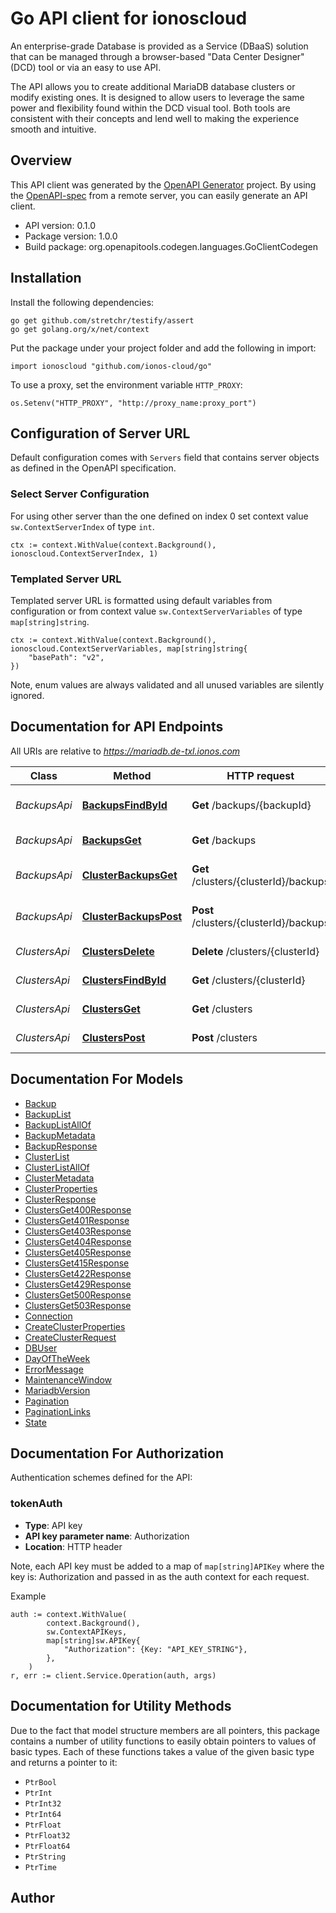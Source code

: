 # Go API client for ionoscloud

An enterprise-grade Database is provided as a Service (DBaaS) solution that
can be managed through a browser-based \"Data Center Designer\" (DCD) tool or
via an easy to use API.

The API allows you to create additional MariaDB database clusters or modify existing
ones. It is designed to allow users to leverage the same power and
flexibility found within the DCD visual tool. Both tools are consistent with
their concepts and lend well to making the experience smooth and intuitive.


## Overview
This API client was generated by the [OpenAPI Generator](https://openapi-generator.tech) project.  By using the [OpenAPI-spec](https://www.openapis.org/) from a remote server, you can easily generate an API client.

- API version: 0.1.0
- Package version: 1.0.0
- Build package: org.openapitools.codegen.languages.GoClientCodegen

## Installation

Install the following dependencies:

```shell
go get github.com/stretchr/testify/assert
go get golang.org/x/net/context
```

Put the package under your project folder and add the following in import:

```golang
import ionoscloud "github.com/ionos-cloud/go"
```

To use a proxy, set the environment variable `HTTP_PROXY`:

```golang
os.Setenv("HTTP_PROXY", "http://proxy_name:proxy_port")
```

## Configuration of Server URL

Default configuration comes with `Servers` field that contains server objects as defined in the OpenAPI specification.

### Select Server Configuration

For using other server than the one defined on index 0 set context value `sw.ContextServerIndex` of type `int`.

```golang
ctx := context.WithValue(context.Background(), ionoscloud.ContextServerIndex, 1)
```

### Templated Server URL

Templated server URL is formatted using default variables from configuration or from context value `sw.ContextServerVariables` of type `map[string]string`.

```golang
ctx := context.WithValue(context.Background(), ionoscloud.ContextServerVariables, map[string]string{
	"basePath": "v2",
})
```

Note, enum values are always validated and all unused variables are silently ignored.

## Documentation for API Endpoints

All URIs are relative to *https://mariadb.de-txl.ionos.com*

Class | Method | HTTP request | Description
------------ | ------------- | ------------- | -------------
*BackupsApi* | [**BackupsFindById**](docs/api/BackupsApi.md#backupsfindbyid) | **Get** /backups/{backupId} | Fetch a cluster backup
*BackupsApi* | [**BackupsGet**](docs/api/BackupsApi.md#backupsget) | **Get** /backups | List backups.
*BackupsApi* | [**ClusterBackupsGet**](docs/api/BackupsApi.md#clusterbackupsget) | **Get** /clusters/{clusterId}/backups | List backups of cluster
*BackupsApi* | [**ClusterBackupsPost**](docs/api/BackupsApi.md#clusterbackupspost) | **Post** /clusters/{clusterId}/backups | Trigger an ad-hoc backup
*ClustersApi* | [**ClustersDelete**](docs/api/ClustersApi.md#clustersdelete) | **Delete** /clusters/{clusterId} | Delete a cluster
*ClustersApi* | [**ClustersFindById**](docs/api/ClustersApi.md#clustersfindbyid) | **Get** /clusters/{clusterId} | Fetch a cluster
*ClustersApi* | [**ClustersGet**](docs/api/ClustersApi.md#clustersget) | **Get** /clusters | List clusters
*ClustersApi* | [**ClustersPost**](docs/api/ClustersApi.md#clusterspost) | **Post** /clusters | Create a cluster


## Documentation For Models

 - [Backup](docs/models/Backup.md)
 - [BackupList](docs/models/BackupList.md)
 - [BackupListAllOf](docs/models/BackupListAllOf.md)
 - [BackupMetadata](docs/models/BackupMetadata.md)
 - [BackupResponse](docs/models/BackupResponse.md)
 - [ClusterList](docs/models/ClusterList.md)
 - [ClusterListAllOf](docs/models/ClusterListAllOf.md)
 - [ClusterMetadata](docs/models/ClusterMetadata.md)
 - [ClusterProperties](docs/models/ClusterProperties.md)
 - [ClusterResponse](docs/models/ClusterResponse.md)
 - [ClustersGet400Response](docs/models/ClustersGet400Response.md)
 - [ClustersGet401Response](docs/models/ClustersGet401Response.md)
 - [ClustersGet403Response](docs/models/ClustersGet403Response.md)
 - [ClustersGet404Response](docs/models/ClustersGet404Response.md)
 - [ClustersGet405Response](docs/models/ClustersGet405Response.md)
 - [ClustersGet415Response](docs/models/ClustersGet415Response.md)
 - [ClustersGet422Response](docs/models/ClustersGet422Response.md)
 - [ClustersGet429Response](docs/models/ClustersGet429Response.md)
 - [ClustersGet500Response](docs/models/ClustersGet500Response.md)
 - [ClustersGet503Response](docs/models/ClustersGet503Response.md)
 - [Connection](docs/models/Connection.md)
 - [CreateClusterProperties](docs/models/CreateClusterProperties.md)
 - [CreateClusterRequest](docs/models/CreateClusterRequest.md)
 - [DBUser](docs/models/DBUser.md)
 - [DayOfTheWeek](docs/models/DayOfTheWeek.md)
 - [ErrorMessage](docs/models/ErrorMessage.md)
 - [MaintenanceWindow](docs/models/MaintenanceWindow.md)
 - [MariadbVersion](docs/models/MariadbVersion.md)
 - [Pagination](docs/models/Pagination.md)
 - [PaginationLinks](docs/models/PaginationLinks.md)
 - [State](docs/models/State.md)


## Documentation For Authorization


Authentication schemes defined for the API:
### tokenAuth

- **Type**: API key
- **API key parameter name**: Authorization
- **Location**: HTTP header

Note, each API key must be added to a map of `map[string]APIKey` where the key is: Authorization and passed in as the auth context for each request.

Example

```golang
auth := context.WithValue(
		context.Background(),
		sw.ContextAPIKeys,
		map[string]sw.APIKey{
			"Authorization": {Key: "API_KEY_STRING"},
		},
	)
r, err := client.Service.Operation(auth, args)
```


## Documentation for Utility Methods

Due to the fact that model structure members are all pointers, this package contains
a number of utility functions to easily obtain pointers to values of basic types.
Each of these functions takes a value of the given basic type and returns a pointer to it:

* `PtrBool`
* `PtrInt`
* `PtrInt32`
* `PtrInt64`
* `PtrFloat`
* `PtrFloat32`
* `PtrFloat64`
* `PtrString`
* `PtrTime`

## Author



